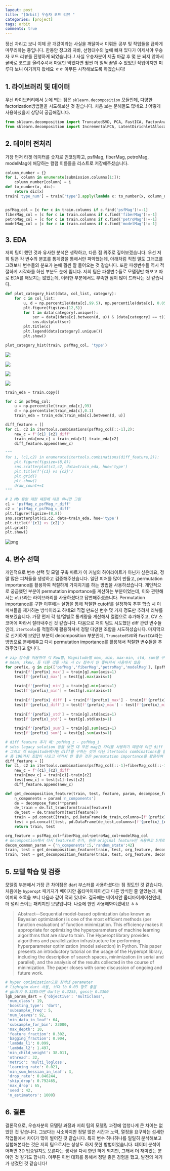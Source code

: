 ```yaml
---
layout: post
title: "[Orbit] 우승자 코드 리뷰 "
categories: [project]
tags: orbit
comments: true
---
```


정신 차리고 보니 이제 곧 개강이라는 사실을 깨달아서 미뤄둔 공부 및 작업들을 급하게 마무리하는 중입니다. 한동안 장고와 자바, 선형대수의 늪에 빠져 있다가 이제서야 우승자 코드 리뷰를 진행하게 되었습니다..! 사실 우승자분이 제출 마감 후 몇 분 되지 않아서 곧바로 코드를 올려주셔서 마음만 먹었다면 훨씬 더 일찍 끝낼 수 있었던 작업이지만 미루다 보니 여기까지 왔네요 ㅎㅎ 아무튼 시작해보도록 하겠습니다!

## 1. 라이브러리 및 데이터 

우선 라이브러리에서 눈에 띄는 점은 `sklearn.decomposition` 모듈인데, 다양한 factorization방법들을 시도해보신 것 같습니다. 처음 보는 분해들도 많네요..! 어떻게 사용하셨을지 상당히 궁금해집니다.


```python
from sklearn.decomposition import TruncatedSVD, PCA, FastICA, FactorAnalysis, KernelPCA, DictionaryLearning
from sklearn.decomposition import IncrementalPCA, LatentDirichletAllocation,MiniBatchSparsePCA, SparsePCA
```

## 2. 데이터 전처리

가장 먼저 타겟 데이터를 숫자로 인코딩하고, psfMag, fiberMag, petroMag, modelMag에 해당하는 컬럼 이름들을 리스트로 저장해주셨습니다.

```python
column_number = {}
for i, column in enumerate(submission.columns[1:]):
    column_number[column] = i
def to_number(x, dic):
    return dic[x]
train['type_num'] = train['type'].apply(lambda x: to_number(x, column_number))


psfMag_col = [c for c in train.columns if c.find('psfMag')!=-1]
fiberMag_col = [c for c in train.columns if c.find('fiberMag')!=-1]
petroMag_col = [c for c in train.columns if c.find('petroMag')!=-1]
modelMag_col = [c for c in train.columns if c.find('modelMag')!=-1]
```

## 3. EDA

저희 팀이 했던 것과 유사한 분석은 생략하고, 다른 점 위주로 짚어보겠습니다. 우선 저희 팀은 각 변수의 분포를 통계량을 통해서만 파악했는데, 아래처럼 직접 밀도 그래프를 그려보니 변수들의 분포가 눈에 훨씬 잘 들어오는 것 같습니다. 또한 파생변수들 역시 적절하게 시각화를 하신 부분도 눈에 띕니다. 저희 팀은 파생변수들로 모델링만 해보고 따로 EDA를 해보지는 않았는데, 이러한 부분에서도 부족한 점이 많이 드러나는 것 같습니다.


```python
def plot_category_hist(data, col_list, category):
    for c in col_list:
        u, d = np.percentile(data[c],99.5), np.percentile(data[c], 0.05)
        plt.figure(figsize=(12,5))
        for t in data[category].unique():
            ser = data[(data[c].between(d, u)) & (data[category] == t)][c]
            sns.distplot(ser)
        plt.title(c)
        plt.legend(data[category].unique())
        plt.show()
```

```python
plot_category_hist(train, psfMag_col, 'type')
```

![](/assets/img/docs/output_6_1.png)

![](/assets/img/docs/output_6_2.png)

![](/assets/img/docs/output_6_3.png)

![](/assets/img/docs/output_6_4.png)



```python
train_eda = train.copy()

for c in psfMag_col:
    u = np.percentile(train_eda[c],99)
    d = np.percentile(train_eda[c],0.1)
    train_eda = train_eda[train_eda[c].between(d, u)]

diff_feature = []
for c1, c2 in itertools.combinations(psfMag_col[::-1],2):
    new_c = f'{c1}_{c2}_diff'
    train_eda[new_c] = train_eda[c1]-train_eda[c2]
    diff_feature.append(new_c)

"""
for i, (c1,c2) in enumerate(itertools.combinations(diff_feature,2)):
    plt.figure(figsize=(8,8))
    sns.scatterplot(c1,c2, data=train_eda, hue='type')
    plt.title(f'{c1} vs {c2}')
    plt.grid()
    plt.show()
    draw_count+=1 
"""

# 2 Mb 용량 제한 때문에 대표 하나만 그림
c1 = 'psfMag_z_psfMag_r_diff'
c2 = 'psfMag_r_psfMag_u_diff'
plt.figure(figsize=(8,8))
sns.scatterplot(c1,c2, data=train_eda, hue='type')
plt.title(f'{c1} vs {c2}')
plt.grid()
plt.show()
```


![png](/assets/img/docs/output_7_0.png)


## 4. 변수 선택

개인적으로 변수 선택 및 모델 구축 파트가 이 커널의 하이라이트가 아닌가 싶은데요, 정말 많은 피쳐들을 생성하고 검증해주셨습니다. 일단 피쳐를 많이 만들고, permutation importance를 활용하여 적절하게 가지치기를 하는 방법을 사용하셨습니다. 개인적으로 궁금했던 부분이 permutation importance를 계산하는 부분이었는데, 이와 관련해서는 `eli5`라는 라이브러리를 사용하셨다고 답변해주셨습니다. Permutation importance를 구한 이후에는 실험을 통해 적절한 cutoff를 설정하여 추후 학습 시 이 피쳐들을 제거하는 방식이라고 하네요! 직접 만드신 변수 몇 가지 정도만 추려서 리뷰를 해보겠습니다. 가장 먼저 각 행/열별로 통계량을 계산해서 컬럼으로 추가해주고, CV 스코어에 따라서 잘라내주신 것 같습니다. 다음으로 저희 팀도 시도했던 diff 관련 변수들인데, `itertools`를 적절하게 활용하셔서 정말 다양한 조합을 시도하셨습니다. 마지막으로 신기하게 보았던 부분이 decomposition 부분인데, `TruncatedSVD`와 `FastICA`라는 방법으로 분해해주고 다시 permutation importance를 활용해서 적절한 변수들을 추려주었다고 합니다.


```python
# zip 함수를 이용하여 각 Row별, Magnitude별 max, min, max-min, std, sum을 구한다.
# mean, skew, 등 다른 것들 시도 시 cv 점수가 안 좋아져서 사용하지 않음
for prefix, g in zip(['psfMag','fiberMag','petroMag','modelMag'], [psfMag_col, fiberMag_col, petroMag_col, modelMag_col]):
    train[f'{prefix}_max'] = train[g].max(axis=1)
    test[f'{prefix}_max'] = test[g].max(axis=1)
    
    train[f'{prefix}_min'] = train[g].min(axis=1)
    test[f'{prefix}_min'] = test[g].min(axis=1)
    
    train[f'{prefix}_diff'] = train[f'{prefix}_max'] - train[f'{prefix}_min']
    test[f'{prefix}_diff'] = test[f'{prefix}_max'] - test[f'{prefix}_min']
    
    train[f'{prefix}_std'] = train[g].std(axis=1)
    test[f'{prefix}_std'] = test[g].std(axis=1)
    
    train[f'{prefix}_sum'] = train[g].sum(axis=1)
    test[f'{prefix}_sum'] = test[g].sum(axis=1)
```

```python
# diff feature 추가 예: psfMag_z - psfMag_i 
# sdss lagacy solution 등을 보면 대 부분 mag간 차이를 사용하기 때문에 이런 diff feature가 의미가 있을 것이라고 판단
# 그리고 각 magnitude에서만 diff를 구하는 것이 아닌 itertools combinations를 활용하여 전체 magnitude에서 diff를 구함
# 총 190가지 조합이 나오고 여기서 안 좋은 것은 permutation importance를 활용하여 feature 제거 수행
diff_feature = []
for c1, c2 in itertools.combinations(psfMag_col[::-1]+fiberMag_col[::-1]+petroMag_col[::-1]+modelMag_col[::-1],2):
    new_c = f'{c1}_{c2}_diff'
    train[new_c] = train[c1]-train[c2]
    test[new_c] = test[c1]-test[c2]
    diff_feature.append(new_c)
```

```python
def get_decomposition_feature(train, test, feature, param, decompose_func, prefix):
    n_components = param['n_components']
    de = decompose_func(**param)
    de_train = de.fit_transform(train[feature])
    de_test = de.transform(test[feature])
    train = pd.concat([train, pd.DataFrame(de_train,columns=[f'{prefix}_{c}' for c in range(n_components)])],axis=1)
    test = pd.concat([test, pd.DataFrame(de_test,columns=[f'{prefix}_{c}' for c in range(n_components)])],axis=1)
    return train, test

org_feature = psfMag_col+fiberMag_col+petroMag_col+modelMag_col
# decompostion해서 다시 feature로 추가, 원래 original feature만 사용하고 5개로 축소
decom_common_param = {'n_components':5,'random_state':42}
train, test = get_decomposition_feature(train, test, org_feature, decom_common_param, TruncatedSVD, 'tsvd5')
train, test = get_decomposition_feature(train, test, org_feature, decom_common_param, FastICA, 'ica5')
```

## 5. 모델 학습 및 검증

모델링 부분에서 가장 큰 차이점은 dart 부스터를 사용하셨다는 점 정도인 것 같습니다. 처음에는 `hyperopt` 패키지가 베이지안 옵티마이제이션과 다른 방식인 줄 알았는데, 페이퍼의 초록을 보니 다음과 같이 적혀 있네요. 결국에는 베이지안 옵티마이제이션인데, 더 널리 쓰이는 패키지인 모양입니다. 나중에 한번 사용해봐야겠네요 ㅎㅎ

> Abstract—Sequential model-based optimization (also known as Bayesian optimization) is one of the most efficient methods (per function evaluation) of
function minimization. This efficiency makes it appropriate for optimizing the
hyperparameters of machine learning algorithms that are slow to train. The
Hyperopt library provides algorithms and parallelization infrastructure for performing hyperparameter optimization (model selection) in Python. This paper
presents an introductory tutorial on the usage of the Hyperopt library, including
the description of search spaces, minimization (in serial and parallel), and the
analysis of the results collected in the course of minimization. The paper closes
with some discussion of ongoing and future work.

```python
# hyper optimization으로 찾아낸 parameter
# lightgbm dart 사용, 보다 lb 0.03 정도 좋음
# gbdt가 0.3285라면 dart는 0.3255, goss는 0.3300
lgb_param_dart = {'objective': 'multiclass', 
 'num_class': 19, 
 'boosting_type': 'dart', 
 'subsample_freq': 5, 
 'num_leaves': 92, 
 'min_data_in_leaf': 64, 
 'subsample_for_bin': 23000, 
 'max_depth': 10, 
 'feature_fraction': 0.302, 
 'bagging_fraction': 0.904, 
 'lambda_l1': 0.099, 
 'lambda_l2': 1.497, 
 'min_child_weight': 38.011, 
 'nthread': 32, 
 'metric': 'multi_logloss', 
 'learning_rate': 0.021, 
 'min_sum_hessian_in_leaf': 3, 
 'drop_rate': 0.846244, 
 'skip_drop': 0.792465, 
 'max_drop': 65,
 'seed': 42,
 'n_estimators': 1000}
```

## 6. 결론

결론적으로, 우승자분의 모델링 과정과 저희 팀의 모델링 과정에 엄청나게 큰 차이는 없었던 것 같습니다. 그보다는 사소하지만 정말 많은 시간과 노력, 열정을 요구하는 섬세한 작업들에서 차이가 많이 벌어진 것 같습니다. 특히 변수 하나하나를 일일히 분석해보고 실험해본다는 것은 저희 팀으로서는 상상도 하지 못한 방법이었습니다. 데이터 분석이 어쩌면 3D 업종일지도 모른다는 생각을 다시 한번 하게 되지만, 그래서 더 재미있는 분야인 것 같기도 합니다. 아무튼 이번 대회를 통해서 정말 좋은 경험을 했고, 발전의 계기가 생겼던 것 같습니다!